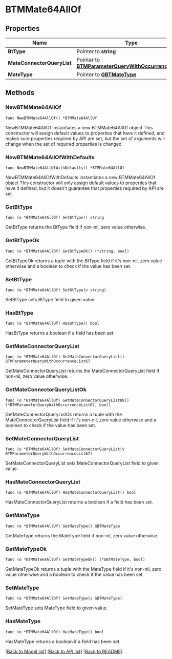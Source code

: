 # BTMMate64AllOf

## Properties

Name | Type | Description | Notes
------------ | ------------- | ------------- | -------------
**BtType** | Pointer to **string** |  | [optional] 
**MateConnectorQueryList** | Pointer to [**BTMParameterQueryWithOccurrenceList67**](BTMParameterQueryWithOccurrenceList67.md) |  | [optional] 
**MateType** | Pointer to [**GBTMateType**](GBTMateType.md) |  | [optional] 

## Methods

### NewBTMMate64AllOf

`func NewBTMMate64AllOf() *BTMMate64AllOf`

NewBTMMate64AllOf instantiates a new BTMMate64AllOf object
This constructor will assign default values to properties that have it defined,
and makes sure properties required by API are set, but the set of arguments
will change when the set of required properties is changed

### NewBTMMate64AllOfWithDefaults

`func NewBTMMate64AllOfWithDefaults() *BTMMate64AllOf`

NewBTMMate64AllOfWithDefaults instantiates a new BTMMate64AllOf object
This constructor will only assign default values to properties that have it defined,
but it doesn't guarantee that properties required by API are set

### GetBtType

`func (o *BTMMate64AllOf) GetBtType() string`

GetBtType returns the BtType field if non-nil, zero value otherwise.

### GetBtTypeOk

`func (o *BTMMate64AllOf) GetBtTypeOk() (*string, bool)`

GetBtTypeOk returns a tuple with the BtType field if it's non-nil, zero value otherwise
and a boolean to check if the value has been set.

### SetBtType

`func (o *BTMMate64AllOf) SetBtType(v string)`

SetBtType sets BtType field to given value.

### HasBtType

`func (o *BTMMate64AllOf) HasBtType() bool`

HasBtType returns a boolean if a field has been set.

### GetMateConnectorQueryList

`func (o *BTMMate64AllOf) GetMateConnectorQueryList() BTMParameterQueryWithOccurrenceList67`

GetMateConnectorQueryList returns the MateConnectorQueryList field if non-nil, zero value otherwise.

### GetMateConnectorQueryListOk

`func (o *BTMMate64AllOf) GetMateConnectorQueryListOk() (*BTMParameterQueryWithOccurrenceList67, bool)`

GetMateConnectorQueryListOk returns a tuple with the MateConnectorQueryList field if it's non-nil, zero value otherwise
and a boolean to check if the value has been set.

### SetMateConnectorQueryList

`func (o *BTMMate64AllOf) SetMateConnectorQueryList(v BTMParameterQueryWithOccurrenceList67)`

SetMateConnectorQueryList sets MateConnectorQueryList field to given value.

### HasMateConnectorQueryList

`func (o *BTMMate64AllOf) HasMateConnectorQueryList() bool`

HasMateConnectorQueryList returns a boolean if a field has been set.

### GetMateType

`func (o *BTMMate64AllOf) GetMateType() GBTMateType`

GetMateType returns the MateType field if non-nil, zero value otherwise.

### GetMateTypeOk

`func (o *BTMMate64AllOf) GetMateTypeOk() (*GBTMateType, bool)`

GetMateTypeOk returns a tuple with the MateType field if it's non-nil, zero value otherwise
and a boolean to check if the value has been set.

### SetMateType

`func (o *BTMMate64AllOf) SetMateType(v GBTMateType)`

SetMateType sets MateType field to given value.

### HasMateType

`func (o *BTMMate64AllOf) HasMateType() bool`

HasMateType returns a boolean if a field has been set.


[[Back to Model list]](../README.md#documentation-for-models) [[Back to API list]](../README.md#documentation-for-api-endpoints) [[Back to README]](../README.md)


